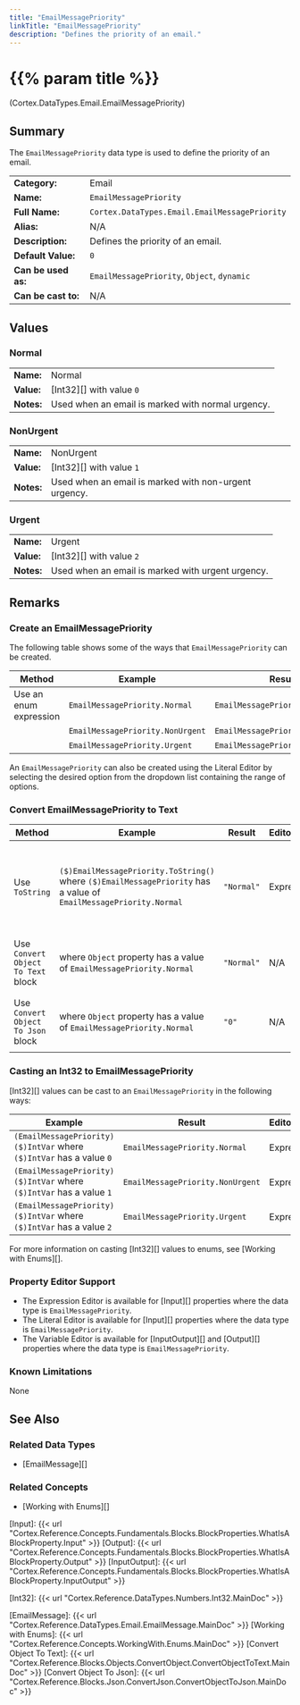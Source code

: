 ```yaml
---
title: "EmailMessagePriority"
linkTitle: "EmailMessagePriority"
description: "Defines the priority of an email."
---
```


# {{% param title %}}

<p class="namespace">(Cortex.DataTypes.Email.EmailMessagePriority)</p>

## Summary

The `EmailMessagePriority` data type is used to define the priority of an email.

| | |
|-|-|
| **Category:**          | Email                                                  |
| **Name:**              | `EmailMessagePriority`                                 |
| **Full Name:**         | `Cortex.DataTypes.Email.EmailMessagePriority`          |
| **Alias:**             | N/A                                                    |
| **Description:**       | Defines the priority of an email.                      |
| **Default Value:**     | `0`                                                    |
| **Can be used as:**    | `EmailMessagePriority`, `Object`, `dynamic`            |
| **Can be cast to:**    | N/A                                                    |

## Values

### Normal

| | |
|-|-|
| **Name:**    | Normal                                                |
| **Value:**   | [Int32][] with value `0`                              |
| **Notes:**   | Used when an email is marked with normal urgency.     |

### NonUrgent

| | |
|-|-|
| **Name:**    | NonUrgent                                             |
| **Value:**   | [Int32][] with value `1`                              |
| **Notes:**   | Used when an email is marked with non-urgent urgency. |

### Urgent

| | |
|-|-|
| **Name:**    | Urgent                                                |
| **Value:**   | [Int32][] with value `2`                              |
| **Notes:**   | Used when an email is marked with urgent urgency.     |

## Remarks

### Create an EmailMessagePriority

The following table shows some of the ways that `EmailMessagePriority` can be created.

| Method | Example | Result | Editor&nbsp;Support | Notes |
|-|-|-|-|-|
| Use an enum expression | `EmailMessagePriority.Normal` | `EmailMessagePriority.Normal`| Expression | N/A |
| | `EmailMessagePriority.NonUrgent` | `EmailMessagePriority.NonUrgent`| Expression | N/A |
| | `EmailMessagePriority.Urgent` | `EmailMessagePriority.Urgent`| Expression | N/A |

An `EmailMessagePriority` can also be created using the Literal Editor by selecting the desired option from the dropdown list containing the range of options.

### Convert EmailMessagePriority to Text

| Method | Example | Result | Editor&nbsp;Support | Notes |
|-|-|-|-|-|
| Use `ToString` | `($)EmailMessagePriority.ToString()` where `($)EmailMessagePriority` has a value of `EmailMessagePriority.Normal`| `"Normal"` | Expression | ToString will return the Name of the enum value |
| Use `Convert Object To Text` block | where `Object` property has a value of `EmailMessagePriority.Normal` | `"Normal"` | N/A  | See [Convert Object To Text][] |
| Use `Convert Object To Json` block | where `Object` property has a value of `EmailMessagePriority.Normal` | `"0"` | N/A  | See [Convert Object To Json][] |

### Casting an Int32 to EmailMessagePriority

[Int32][] values can be cast to an `EmailMessagePriority` in the following ways:

| Example | Result | Editor&nbsp;Support |
|-|-|-|
| `(EmailMessagePriority)($)IntVar` where `($)IntVar` has a value `0` | `EmailMessagePriority.Normal` | Expression |
| `(EmailMessagePriority)($)IntVar` where `($)IntVar` has a value `1` | `EmailMessagePriority.NonUrgent` | Expression |
| `(EmailMessagePriority)($)IntVar` where `($)IntVar` has a value `2` | `EmailMessagePriority.Urgent` | Expression |

For more information on casting [Int32][] values to enums, see [Working with Enums][].

### Property Editor Support

* The Expression Editor is available for [Input][] properties where the data type is `EmailMessagePriority`.
* The Literal Editor is available for [Input][] properties where the data type is `EmailMessagePriority`.
* The Variable Editor is available for [InputOutput][] and [Output][] properties where the data type is `EmailMessagePriority`.
  
### Known Limitations

None

## See Also

### Related Data Types

* [EmailMessage][]

### Related Concepts

* [Working with Enums][]

[Input]: {{< url "Cortex.Reference.Concepts.Fundamentals.Blocks.BlockProperties.WhatIsABlockProperty.Input" >}}
[Output]: {{< url "Cortex.Reference.Concepts.Fundamentals.Blocks.BlockProperties.WhatIsABlockProperty.Output" >}}
[InputOutput]: {{< url "Cortex.Reference.Concepts.Fundamentals.Blocks.BlockProperties.WhatIsABlockProperty.InputOutput" >}}

[Int32]: {{< url "Cortex.Reference.DataTypes.Numbers.Int32.MainDoc" >}}

[EmailMessage]: {{< url "Cortex.Reference.DataTypes.Email.EmailMessage.MainDoc" >}}
[Working with Enums]: {{< url "Cortex.Reference.Concepts.WorkingWith.Enums.MainDoc" >}}
[Convert Object To Text]: {{< url "Cortex.Reference.Blocks.Objects.ConvertObject.ConvertObjectToText.MainDoc" >}}
[Convert Object To Json]: {{< url "Cortex.Reference.Blocks.Json.ConvertJson.ConvertObjectToJson.MainDoc" >}}

